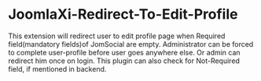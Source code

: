 JoomlaXi-Redirect-To-Edit-Profile
=================================

This extension will redirect user to edit profile page when Required field(mandatory fields)of JomSocial are  empty.  Administrator can be forced to complete user-profile before user goes anywhere else. Or admin can redirect him once on login.   This plugin can also check for Not-Required field, if mentioned in backend.
